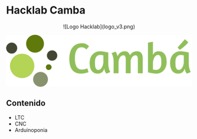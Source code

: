 # Hacklab Camba

<p align="center">
  ![Logo Hacklab](logo_v3.png)

  ![Logo Hacklab](logo_camba.png)
</p>

## Contenido
- LTC
- CNC
- Arduinoponia
